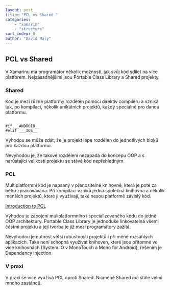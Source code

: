 ```yaml
---
layout: post
title: "PCL vs Shared "
categories:
    - "xamarin"
    - "structure"
sort_index: 0
author: "David Malý"
--- 
```



## PCL vs Shared


V Xamarinu má programátor několik možností, jak svůj kód sdílet na více platforem. Nejzásadnějšími jsou Portable Class Library a Shared projekty.


### Shared


Kód je mezi různé platformy rozdělěn pomocí direktiv compileru a vzniká tak, po kompilaci, několik unikátních projektů, každý speciálně pro danou platformu.


```

#if __ANDROID__
#elif ___IOS__

```


Výhodou se může zdát, že je projekt lépe rozdělen do jednotlivých bloků pro každou platformu.



Nevýhodou je, že takové rozdělení nezapadá do koncepu OOP a s narůstající velikostí projektu se stává kód nepřehledným.


### PCL


Multiplatformní kód je napsaný v přenositelné knihovně, která je poté za běhu zpracovávána. Při kompilaci vzniká jedna společná knihovna a několik menších projektů, které ji využívají, také nesou platformě závislý kód.

[Introduction to PCL](https://developer.xamarin.com/guides/cross-platform/application_fundamentals/pcl/introduction_to_portable_class_libraries/)

Výhodou je zapojení muliplatformního i specializovaného kódu do jedné OOP architektury. Portable Class Library je jednoduše linkovatelná všemi částmi projektu a její tvorba je již mezi programátory zažitá.



Nevýhodou je nutnost větší robustnosti projektů i při méně rozsáhlých aplikacích. Také není schopná využívat knihoven, které jsou přítomné ve více knihovnách (System.IO v MonoTouch a Mono for Android), řešením je Dependency injection.


###  V praxi 


V praxi se více využívá PCL oproti Shared. Nicméně Shared má stále velmi mnoho zastánců.

